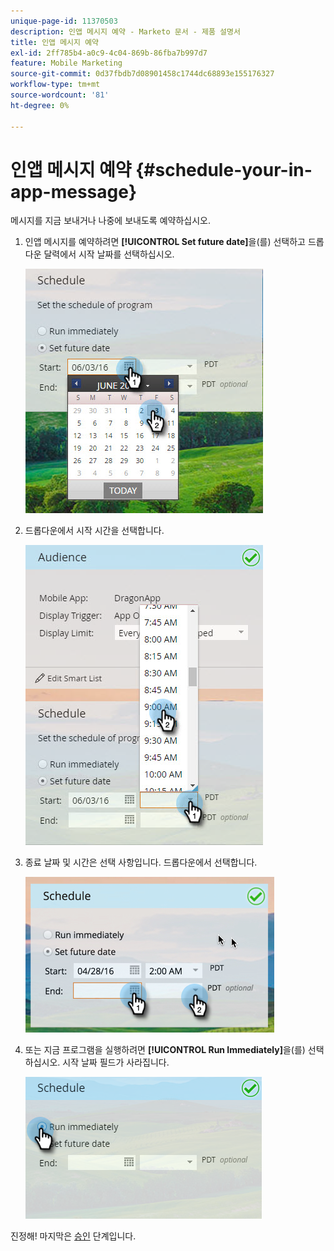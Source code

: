 ```yaml
---
unique-page-id: 11370503
description: 인앱 메시지 예약 - Marketo 문서 - 제품 설명서
title: 인앱 메시지 예약
exl-id: 2ff785b4-a0c9-4c04-869b-86fba7b997d7
feature: Mobile Marketing
source-git-commit: 0d37fbdb7d08901458c1744dc68893e155176327
workflow-type: tm+mt
source-wordcount: '81'
ht-degree: 0%

---
```


# 인앱 메시지 예약 {#schedule-your-in-app-message}

메시지를 지금 보내거나 나중에 보내도록 예약하십시오.

1. 인앱 메시지를 예약하려면 **[!UICONTROL Set future date]**&#x200B;을(를) 선택하고 드롭다운 달력에서 시작 날짜를 선택하십시오.

   ![](assets/schedule-your-in-app-message-1.png)

1. 드롭다운에서 시작 시간을 선택합니다.

   ![](assets/schedule-your-in-app-message-2.png)

1. 종료 날짜 및 시간은 선택 사항입니다. 드롭다운에서 선택합니다.

   ![](assets/schedule-your-in-app-message-3.png)

1. 또는 지금 프로그램을 실행하려면 **[!UICONTROL Run Immediately]**&#x200B;을(를) 선택하십시오. 시작 날짜 필드가 사라집니다.

   ![](assets/schedule-your-in-app-message-4.png)

진정해! 마지막은 [승인](/help/marketo/product-docs/mobile-marketing/in-app-messages/sending-your-in-app-message/approve-your-in-app-message.md) 단계입니다.
